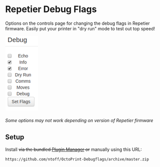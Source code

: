 # Repetier Debug Flags

Options on the controls page for changing the debug flags in Repetier firmware. Easily put your printer in "dry run" mode to test out top speed!

![](./extras/img/debug_flags.png)

###### Some options may not work depending on version of Repetier firmware

## Setup

Install ~~via the bundled [Plugin Manager](https://github.com/foosel/OctoPrint/wiki/Plugin:-Plugin-Manager)
or~~ manually using this URL:

    https://github.com/ntoff/OctoPrint-Debugflags/archive/master.zip


